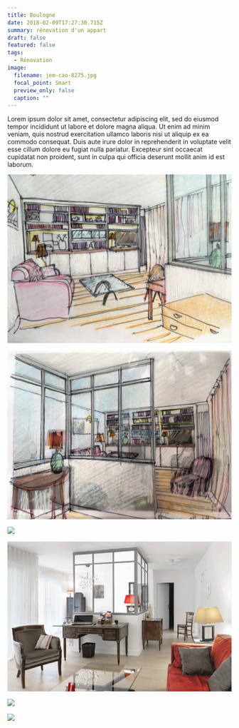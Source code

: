 ```yaml
---
title: Boulogne
date: 2018-02-09T17:27:30.715Z
summary: rénovation d'un appart
draft: false
featured: false
tags:
  - Rénovation
image:
  filename: jem-cao-8275.jpg
  focal_point: Smart
  preview_only: false
  caption: ""
---
```

Lorem ipsum dolor sit amet, consectetur adipiscing elit, sed do eiusmod tempor incididunt ut labore et dolore magna aliqua. Ut enim ad minim veniam, quis nostrud exercitation ullamco laboris nisi ut aliquip ex ea commodo consequat. Duis aute irure dolor in reprehenderit in voluptate velit esse cillum dolore eu fugiat nulla pariatur. Excepteur sint occaecat cupidatat non proident, sunt in culpa qui officia deserunt mollit anim id est laborum.


![](sketch1.jpg)

![](sketch2.jpg)

![](jem-cao-8239.jpg)

![](jem-cao-8251.jpg)

![](jem-cao-8260.jpg)

![](jem-cao-8278.jpg)